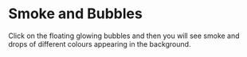 # Smoke and Bubbles

Click on the floating glowing bubbles and then you will see smoke and drops of different colours appearing in the background.